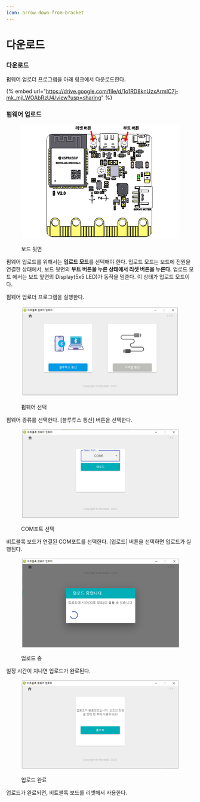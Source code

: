 ```yaml
---
icon: arrow-down-from-bracket
---
```


# 다운로드



### 다운로드

펌웨어 업로더 프로그램을 아래   링크에서 다운로드한다.

{% embed url="https://drive.google.com/file/d/1o1RD8knUzxArmIC7j-mk_mjLWOAbRzU4/view?usp=sharing" %}



### 펌웨어 업로드

<figure><img src="../.gitbook/assets/firmup_01.png" alt=""><figcaption><p>보드 뒷면</p></figcaption></figure>

펌웨어 업로드를 위해서는 **업로드 모드**를 선택해야 한다. 업로드 모드는 보드에 전원을 연결한 상태에서, 보드 뒷면의 **부트 버튼을 누른 상태에서 리셋 버튼을 누른다**. 업로드 모드 에서는 보드 앞면의 Display(5x5 LED)가 동작을 멈춘다. 이 상태가 업로드 모드이다.



펌웨어 업로더 프로그램을 실행한다.

<figure><img src="../.gitbook/assets/firmup_02.png" alt=""><figcaption><p>펌웨어 선택</p></figcaption></figure>

펌웨어 종류를 선택한다. \[블루투스 통신] 버튼을 선택한다.

<figure><img src="../.gitbook/assets/firmup_03.png" alt=""><figcaption><p>COM포트 선택</p></figcaption></figure>



비트블록 보드가 연결된 COM포트를 선택한다. \[업로드] 버튼을 선택하면 업로드가 실행된다.

<figure><img src="../.gitbook/assets/firmup_04.png" alt=""><figcaption><p>업로드 중</p></figcaption></figure>

일정 시간이 지나면 업로드가 완료된다.

<figure><img src="../.gitbook/assets/firmup_05.png" alt=""><figcaption><p>업로드 완료</p></figcaption></figure>

업로드가 완료되면, 비트블록 보드를 리셋해서 사용한다.







